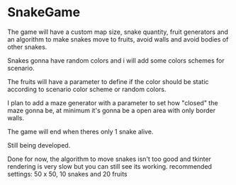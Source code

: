 # SnakeGame

The game will have a custom map size, snake quantity, fruit generators and an algorithm to make snakes move to fruits, avoid walls and avoid bodies of other snakes.

Snakes gonna have random colors and i will add some colors schemes for scenario.

The fruits will have a parameter to define if the color should be static according to scenario color scheme or random colors.

I plan to add a maze generator with a parameter to set how "closed" the maze gonna be, at minimum it's gonna be a open area with only border walls.

The game will end when theres only 1 snake alive.

Still being developed.

Done for now, the algorithm to move snakes isn't too good and tkinter rendering is very slow but you can still see its working.
recommended settings: 50 x 50, 10 snakes and 20 fruits
